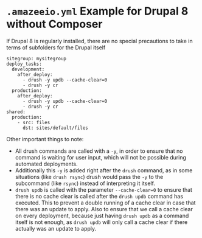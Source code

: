 # `.amazeeio.yml` Example for Drupal 8 without Composer

If Drupal 8 is regularly installed, there are no special precautions to take in terms of subfolders for the Drupal itself

```
sitegroup: mysitegroup
deploy_tasks:
  development:
    after_deploy:
      - drush -y updb --cache-clear=0
      - drush -y cr
  production:
    after_deploy:
      - drush -y updb --cache-clear=0
      - drush -y cr
shared:
  production:
    - src: files
      dst: sites/default/files
```

Other important things to note:
* All drush commands are called with a `-y`, in order to ensure that no command is waiting for user input, which will not be possible during automated deployments.
* Additionally this `-y` is added right after the `drush` command, as in some situations (like `drush rsync`) drush would pass the `-y` to the subcommand (like `rsync`) instead of interpreting it itself.
* `drush updb` is called with the parameter `--cache-clear=0` to ensure that there is no cache clear is called after the `drush updb` command has executed. This to prevent a double running of a cache clear in case that there was an update to apply. Also to ensure that we call a cache clear on every deployment, because just having `drush updb` as a command itself is not enough, as `drush updb` will only call a cache clear if there actually was an update to apply.